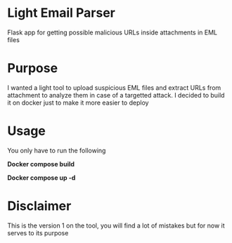 # Light Email Parser
Flask app for getting possible malicious URLs inside attachments in EML files

<h1>Purpose</h1>

<p>I wanted a light tool to upload suspicious EML files and extract URLs from attachment to analyze them in case of a targetted attack. I decided to build it on docker just to make it more easier to deploy </p>

<h1> Usage </h1>

<p>You only have to run the following</p>
<p><strong>Docker compose build</strong></p>
<p><strong>Docker compose up -d</strong></p>





<h1>Disclaimer</h1>

<p> This is the version 1 on the tool, you will find a lot of mistakes but for now it serves to its purpose</p>